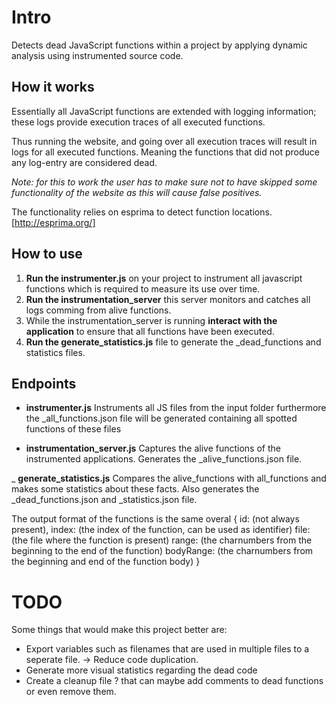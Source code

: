# Intro
Detects dead JavaScript functions within a project by applying dynamic analysis
using instrumented source code.

## How it works
Essentially all JavaScript functions are extended with logging information;
these logs provide execution traces of all executed functions.

Thus running the website, and going over all execution traces will result in
logs for all executed functions. Meaning the functions that did not produce
any log-entry are considered dead.

_Note: for this to work the user has to make sure not to have skipped some
functionality of the website as this will cause false positives._

The functionality relies on esprima to detect function locations.
[http://esprima.org/] 

## How to use
1. **Run the instrumenter.js** on your project to instrument all javascript functions
which is required to measure its use over time.
2. **Run the instrumentation_server** this server monitors and catches all logs
comming from alive functions.
3. While the instrumentation_server is running **interact with the application**
to ensure that all functions have been executed.
4. **Run the generate_statistics.js** file to generate the _dead_functions and statistics
files.

## Endpoints
- **instrumenter.js** Instruments all JS files from the input folder
furthermore the _all_functions.json file will be generated containing all 
spotted functions of these files

- **instrumentation_server.js** Captures the alive functions of the instrumented
applications. Generates the _alive_functions.json file.

_ **generate_statistics.js** Compares the alive_functions with all_functions
and makes some statistics about these facts. Also generates the _dead_functions.json
and _statistics.json file.



The output format of the functions is the same overal
{
    id: (not always present),
    index: (the index of the function, can be used as identifier)
    file: (the file where the function is present)
    range: (the charnumbers from the beginning to the end of the function)
    bodyRange: (the charnumbers from the beginning and end of the function body)
}



# TODO
Some things that would make this project better are:

- Export variables such as filenames that are used in multiple files to a
seperate file. -> Reduce code duplication.
- Generate more visual statistics regarding the dead code
- Create a cleanup file ? that can maybe add comments to dead functions
or even remove them.